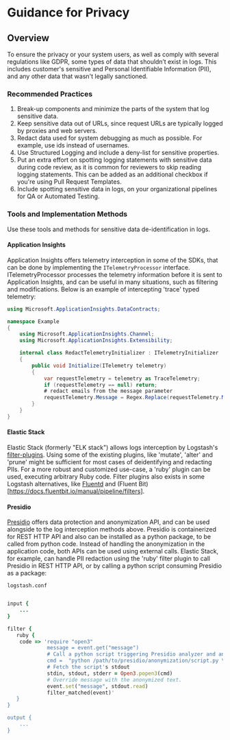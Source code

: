 # Guidance for Privacy 

## Overview

To ensure the privacy or your system users, as well as comply with several regulations like GDPR, some types of data that shouldn’t exist in logs.
This includes customer's sensitive and Personal Identifiable Information (PII), and any other data that wasn't legally sanctioned.

### Recommended Practices

1. Break-up components and minimize the parts of the system that log sensitive data.
2. Keep sensitive data out of URLs, since request URLs are typically logged by proxies and web servers.
3. Redact data used for system debugging as much as possible. For example, use ids instead of usernames.
4. Use Structured Logging and include a deny-list for sensitive properties.
5. Put an extra effort on spotting logging statements with sensitive data during code review, as it is common for reviewers to skip reading logging statements. This can be added as an additional checkbox if you're using Pull Request Templates.
6. Include spotting sensitive data in logs, on your organizational pipelines for QA or Automated Testing.

### Tools and Implementation Methods

Use these tools and methods for sensitive data de-identification in logs.

#### Application Insights

Application Insights offers telemetry interception in some of the SDKs, that can be done by implementing the `ITelemetryProcessor` interface.
ITelemetryProcessor processes the telemetry information before it is sent to Application Insights, and can be useful in many situations, such as filtering and modifications. Below is an example of intercepting 'trace' typed telemetry:

```csharp
using Microsoft.ApplicationInsights.DataContracts;

namespace Example
{
    using Microsoft.ApplicationInsights.Channel;
    using Microsoft.ApplicationInsights.Extensibility;

    internal class RedactTelemetryInitializer : ITelemetryInitializer
    {
        public void Initialize(ITelemetry telemetry)
        {
            var requestTelemetry = telemetry as TraceTelemetry;
            if (requestTelemetry == null) return;
            # redact emails from the message parameter
            requestTelemetry.Message = Regex.Replace(requestTelemetry.Message, @"[^@\s]+@[^@\s]+\.[^@\s]+", "[email removed]");
        }
    }
}
```

#### Elastic Stack

Elastic Stack (formerly "ELK stack") allows logs interception by Logstash's [filter-plugins](https://www.elastic.co/guide/en/logstash/current/filter-plugins.html).
Using some of the existing plugins, like 'mutate', 'alter' and 'prune' might be sufficient for most cases of deidentifying and redacting PIIs. 
For a more robust and customized use-case, a 'ruby' plugin can be used, executing arbitrary Ruby code. 
Filter plugins also exists in some Logstash alternatives, like [Fluentd](https://docs.fluentd.org/filter) and (Fluent Bit)[https://docs.fluentbit.io/manual/pipeline/filters].


#### Presidio

[Presidio](https://github.com/microsoft/presidio) offers data protection and anonymization API, and can be used alongside to the log interception methods above. Presidio is containerized for REST HTTP API and also can be installed as a python package, to be called from python code. Instead of handling the anonymization in the application code, both APIs can be used using external calls.
Elastic Stack, for example, can handle PII redaction using the 'ruby' filter plugin to call Presidio in REST HTTP API, or by calling a python script consuming Presidio as a package:

`logstash.conf`
```ruby

input {
    ...
}

filter {
   ruby {
    code => 'require "open3"
             message = event.get("message")
             # Call a python script triggering Presidio analyzer and anonymizer, and printing the result.
             cmd =  "python /path/to/presidio/anonymization/script.py \"#{message}\""
             # Fetch the script's stdout
             stdin, stdout, stderr = Open3.popen3(cmd)
             # Override message with the anonymized text.
             event.set("message", stdout.read)
             filter_matched(event)'
   }
}

output {
    ...
}
```
